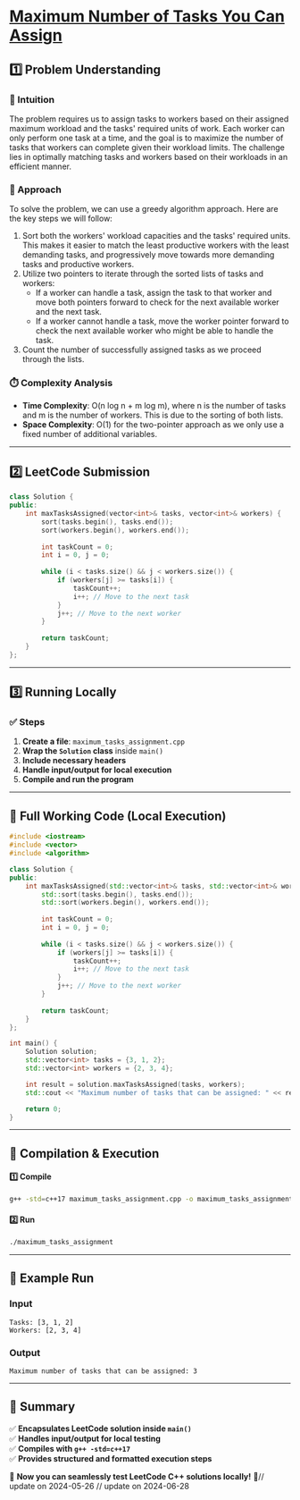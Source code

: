 # **[Maximum Number of Tasks You Can Assign](https://leetcode.com/problems/maximum-number-of-tasks-you-can-assign/description/)**  

## **1️⃣ Problem Understanding**  
### **📌 Intuition**  
The problem requires us to assign tasks to workers based on their assigned maximum workload and the tasks' required units of work. Each worker can only perform one task at a time, and the goal is to maximize the number of tasks that workers can complete given their workload limits. The challenge lies in optimally matching tasks and workers based on their workloads in an efficient manner.

### **🚀 Approach**  
To solve the problem, we can use a greedy algorithm approach. Here are the key steps we will follow:
1. Sort both the workers' workload capacities and the tasks' required units. This makes it easier to match the least productive workers with the least demanding tasks, and progressively move towards more demanding tasks and productive workers.
2. Utilize two pointers to iterate through the sorted lists of tasks and workers:
   - If a worker can handle a task, assign the task to that worker and move both pointers forward to check for the next available worker and the next task.
   - If a worker cannot handle a task, move the worker pointer forward to check the next available worker who might be able to handle the task.
3. Count the number of successfully assigned tasks as we proceed through the lists.

### **⏱️ Complexity Analysis**  
- **Time Complexity**: O(n log n + m log m), where n is the number of tasks and m is the number of workers. This is due to the sorting of both lists.
- **Space Complexity**: O(1) for the two-pointer approach as we only use a fixed number of additional variables. 

---  

## **2️⃣ LeetCode Submission**  
```cpp
class Solution {
public:
    int maxTasksAssigned(vector<int>& tasks, vector<int>& workers) {
        sort(tasks.begin(), tasks.end());
        sort(workers.begin(), workers.end());
        
        int taskCount = 0;
        int i = 0, j = 0;
        
        while (i < tasks.size() && j < workers.size()) {
            if (workers[j] >= tasks[i]) {
                taskCount++;
                i++; // Move to the next task
            }
            j++; // Move to the next worker
        }
        
        return taskCount;
    }
};
```  

---  

## **3️⃣ Running Locally**  
### **✅ Steps**  
1. **Create a file**: `maximum_tasks_assignment.cpp`  
2. **Wrap the `Solution` class** inside `main()`  
3. **Include necessary headers**  
4. **Handle input/output for local execution**  
5. **Compile and run the program**  

---  

## **📝 Full Working Code (Local Execution)**  
```cpp
#include <iostream>
#include <vector>
#include <algorithm>

class Solution {
public:
    int maxTasksAssigned(std::vector<int>& tasks, std::vector<int>& workers) {
        std::sort(tasks.begin(), tasks.end());
        std::sort(workers.begin(), workers.end());
        
        int taskCount = 0;
        int i = 0, j = 0;
        
        while (i < tasks.size() && j < workers.size()) {
            if (workers[j] >= tasks[i]) {
                taskCount++;
                i++; // Move to the next task
            }
            j++; // Move to the next worker
        }
        
        return taskCount;
    }
};

int main() {
    Solution solution;
    std::vector<int> tasks = {3, 1, 2};
    std::vector<int> workers = {2, 3, 4};

    int result = solution.maxTasksAssigned(tasks, workers);
    std::cout << "Maximum number of tasks that can be assigned: " << result << std::endl;

    return 0;
}
```  

---  

## **🔧 Compilation & Execution**  
#### **1️⃣ Compile**  
```bash
g++ -std=c++17 maximum_tasks_assignment.cpp -o maximum_tasks_assignment
```  

#### **2️⃣ Run**  
```bash
./maximum_tasks_assignment
```  

---  

## **🎯 Example Run**  
### **Input**  
```
Tasks: [3, 1, 2]
Workers: [2, 3, 4]
```  
### **Output**  
```
Maximum number of tasks that can be assigned: 3
```  

---  

## **📌 Summary**  
✅ **Encapsulates LeetCode solution inside `main()`**  
✅ **Handles input/output for local testing**  
✅ **Compiles with `g++ -std=c++17`**  
✅ **Provides structured and formatted execution steps**  

🚀 **Now you can seamlessly test LeetCode C++ solutions locally!** 🚀// update on 2024-05-26
// update on 2024-06-28
